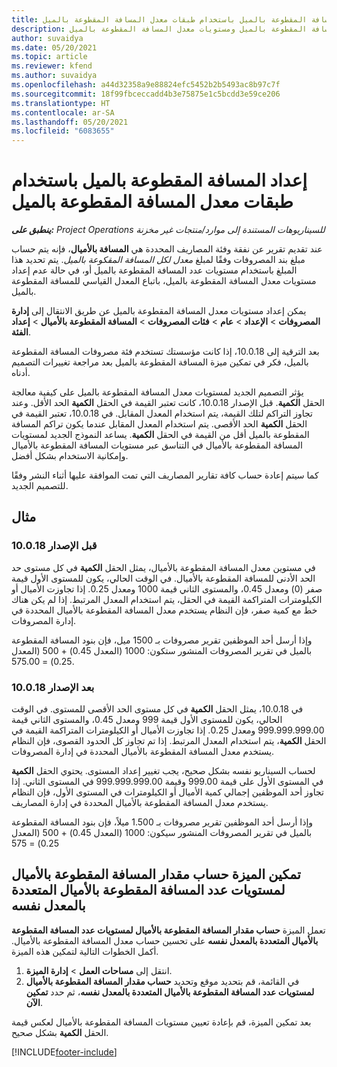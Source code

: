 ```yaml
---
title: إعداد المسافة المقطوعة بالميل باستخدام طبقات معدل المسافة المقطوعة بالميل
description: يوفر هذا الموضوع معلومات حول معدلات المسافة المقطوعة بالميل ومستويات معدل المسافة المقطوعة بالميل.
author: suvaidya
ms.date: 05/20/2021
ms.topic: article
ms.reviewer: kfend
ms.author: suvaidya
ms.openlocfilehash: a44d32358a9e88824efc5452b2b5493ac8b97c7f
ms.sourcegitcommit: 18f99fbceccadd4b3e75875e1c5bcdd3e59ce206
ms.translationtype: HT
ms.contentlocale: ar-SA
ms.lasthandoff: 05/20/2021
ms.locfileid: "6083655"
---
```

# <a name="set-up-mileage-using-mileage-rate-tiers"></a>إعداد المسافة المقطوعة بالميل باستخدام طبقات معدل المسافة المقطوعة بالميل

_**ينطبق على:** Project Operations للسيناريوهات المستندة إلى موارد/منتجات غير مخزنة‬_

عند تقديم تقرير عن نفقة وفئة المصاريف المحددة هي **المسافة بالأميال**، فإنه يتم حساب مبلغ بند المصروفات وفقًا لمبلغ *معدل لكل المسافة المقكوعة بالميل*. يتم تحديد هذا المبلغ باستخدام مستويات عدد المسافة المقطوعة بالميل أو، في حالة عدم إعداد مستويات معدل المسافة المقطوعة بالميل، باتباع المعدل القياسي للمسافة المقطوعة بالميل. 

يمكن إعداد مستويات معدل المسافة المقطوعة بالميل عن طريق الانتقال إلى **إدارة المصروفات** > **الإعداد** > **عام** > **فئات المصروفات** > **المسافة المقطوعة بالأميال** > **إعداد الفئة**.

بعد الترقية إلى 10.0.18، إذا كانت مؤسستك تستخدم فئة مصروفات المسافة المقطوعة بالميل، فكر في تمكين ميزة المسافة المقطوعة بالميل بعد مراجعة تغييرات التصميم أدناه. 

يؤثر التصميم الجديد لمستويات معدل المسافة المقطوعة بالميل على كيفية معالجة الحقل **الكمية**. قبل الإصدار 10.0.18، كانت تعتبر القيمة في الحقل **الكمية** الحد الأقل. وعند تجاوز التراكم لتلك القيمة، يتم استخدام المعدل المقابل.  في 10.0.18، تعتبر القيمة في الحقل **الكمية** الحد الأقصى. يتم استخدام المعدل المقابل عندما يكون تراكم المسافة المقطوعة بالميل أقل من القيمة في الحقل **الكمية**.  يساعد النموذج الجديد لمستويات المسافة المقطوعة بالأميال في التناسق عبر مستويات المسافة المقطوعة بالأميال وإمكانية الاستخدام بشكل أفضل.   

كما سيتم إعادة حساب كافة تقارير المصاريف التي تمت الموافقة عليها أثناء النشر وفقًا للتصميم الجديد.

## <a name="example"></a>مثال
 
### <a name="before-version-10018"></a>قبل الإصدار 10.0.18
في مستوين معدل المسافة المقطوعة بالأميال، يمثل الحقل **الكمية** في كل مستوى حد الحد الأدنى للمسافة المقطوعة بالأميال. في الوقت الحالي، يكون للمستوى الأول قيمة صفر (0) ومعدل 0.45، والمستوى الثاني قيمة 1000 ومعدل 0.25. إذا تجاوزت الأميال أو الكيلومترات المتراكمة القيمة في الحقل، يتم استخدام المعدل المرتبط. إذا لم يكن هناك خط مع كمية صفر، فإن النظام يستخدم معدل المسافة المقطوعة بالأميال المحددة في إدارة المصروفات. 
 
وإذا أرسل أحد الموظفين تقرير مصروفات بـ 1500 ميل، فإن بنود المسافة المقطوعة بالميل في تقرير المصروفات المنشور ستكون: 1000 (المعدل 0.45) + 500 (المعدل 0.25) = 575.00.

### <a name="after-version-10018"></a>بعد الإصدار 10.0.18
في 10.0.18، يمثل الحقل **الكمية** في كل مستوى الحد الأقصى للمستوى. في الوقت الحالي، يكون للمستوى الأول قيمة 999 ومعدل 0.45، والمستوى الثاني قيمة 999.999.999.00 ومعدل 0.25. إذا تجاوزت الأميال أو الكيلومترات المتراكمة القيمة في الحقل **الكمية**، يتم استخدام المعدل المرتبط. إذا تم تجاوز كل الحدود القصوى، فإن النظام يستخدم معدل المسافة المقطوعة بالأميال المحددة في إدارة المصروفات. 
 
لحساب السيناريو نفسه بشكل صحيح، يجب تغيير إعداد المستوى. يحتوي الحقل **الكمية** في المستوى الأول على قيمة 999.00 وقيمة 999.999.999.00 في المستوى الثاني. إذا تجاوز أحد الموظفين إجمالي كمية الأميال أو الكيلومترات في المستوى الأول، فإن النظام يستخدم معدل المسافة المقطوعة بالأميال المحددة في إدارة المصاريف. 
  
وإذا أرسل أحد الموظفين تقرير مصروفات بـ 1.500 ميلاً، فإن بنود المسافة المقطوعة بالميل في تقرير المصروفات المنشور سيكون: 1000 (المعدل 0.45) + 500 (المعدل 0.25) = 575

## <a name="enable-the-mileage-amount-calculation-for-multiple-mileage-tiers-with-same-rate-feature"></a>تمكين الميزة حساب مقدار المسافة المقطوعة بالأميال لمستويات عدد المسافة المقطوعة بالأميال المتعددة بالمعدل نفسه

تعمل الميزة **حساب مقدار المسافة المقطوعة بالأميال لمستويات عدد المسافة المقطوعة بالأميال المتعددة بالمعدل نفسه** على تحسين حساب معدل المسافة المقطوعة بالأميال. أكمل الخطوات التالية لتمكين هذه الميزة.

1. انتقل إلى **مساحات العمل** > **إدارة الميزة**. 
2. في القائمة، قم بتحديد موقع وتحديد **حساب مقدار المسافة المقطوعة بالأميال لمستويات عدد المسافة المقطوعة بالأميال المتعددة بالمعدل نفسه‬**، ثم حدد **تمكين الآن**.

بعد تمكين الميزة، قم بإعادة تعيين مستويات المسافة المقطوعة بالأميال لعكس قيمة الحقل **الكمية** بشكل صحيح. 


[!INCLUDE[footer-include](../includes/footer-banner.md)]

